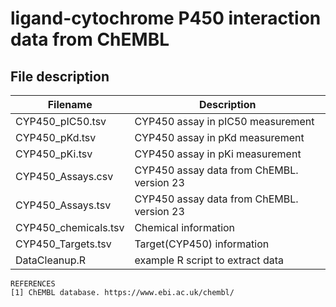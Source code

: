 # ligand-cytochrome P450 interaction data from ChEMBL

## File description
Filename | Description
----------|----------
CYP450_pIC50.tsv |  CYP450 assay in pIC50 measurement
CYP450_pKd.tsv | CYP450 assay in pKd measurement
CYP450_pKi.tsv | CYP450 assay in pKi measurement
CYP450_Assays.csv | CYP450 assay data from ChEMBL. version 23
CYP450_Assays.tsv | CYP450 assay data from ChEMBL. version 23
CYP450_chemicals.tsv | Chemical information
CYP450_Targets.tsv | Target(CYP450) information
DataCleanup.R | example R script to extract data


```
REFERENCES
[1] ChEMBL database. https://www.ebi.ac.uk/chembl/
```

